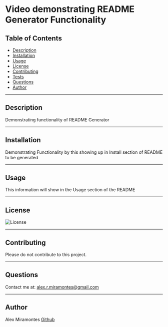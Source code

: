 # Video demonstrating README Generator Functionality

  
  ## Table of Contents

  - [Description](#description)
  - [Installation](#installation)
  - [Usage](#usage)
  - [License](#license)
  - [Contributing](#contributing)
  - [Tests](#tests)
  - [Questions](#questions)
  - [Author](#author)

  
  ---
  
  ## Description
  Demonstrating functionality of README Generator
  
  ---
  
  ## Installation
  
  Demonstrating Functionality by this showing up in Install section of README to be generated
  
   ---
  
  ## Usage
  This information will show in the Usage section of the README
  
  ---
  
  ## License

  ![License](https://img.shields.io/badge/License-Microsoft-green.svg)
  
  ---
  ## Contributing
  Please do not contribute to this project.
  
  ---
  
  ## Questions
  
  Contact me at: alex.r.miramontes@gmail.com
  
  ---
  ## Author
  
  Alex Miramontes
  [Github](https://www.github.com/amiramonte)
  
  